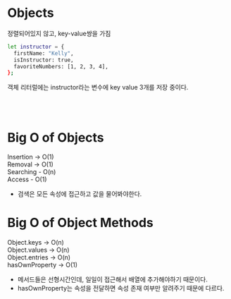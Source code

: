 # Objects

정렬되어있지 않고, key-value쌍을 가짐

```bash
let instructor = {
  firstName: "Kelly",
  isInstructor: true,
  favoriteNumbers: [1, 2, 3, 4],
};
```

객체 리터럴에는 instructor라는 변수에 key value 3개를 저장 중이다.

<br/><br/>

# Big O of Objects

Insertion -> O(1)<br/>
Removal -> O(1)<br/>
Searching - O(n)<br/>
Access - O(1)<br/>

- 검색은 모든 속성에 접근하고 값을 물어봐야한다.

# Big O of Object Methods

Object.keys -> O(n)<br/>
Object.values -> O(n)<br/>
Object.entries -> O(n)<br/>
hasOwnProperty -> O(1)<br/>

- 메서드들은 선형시간인데, 일일이 접근해서 배열에 추가해야하기 때문이다.
- hasOwnProperty는 속성을 전달하면 속성 존재 여부만 알려주기 때문에 다르다.
